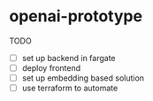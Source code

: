 # openai-prototype

TODO
- [ ] set up backend in fargate 
- [ ] deploy frontend
- [ ] set up embedding based solution
- [ ] use terraform to automate
